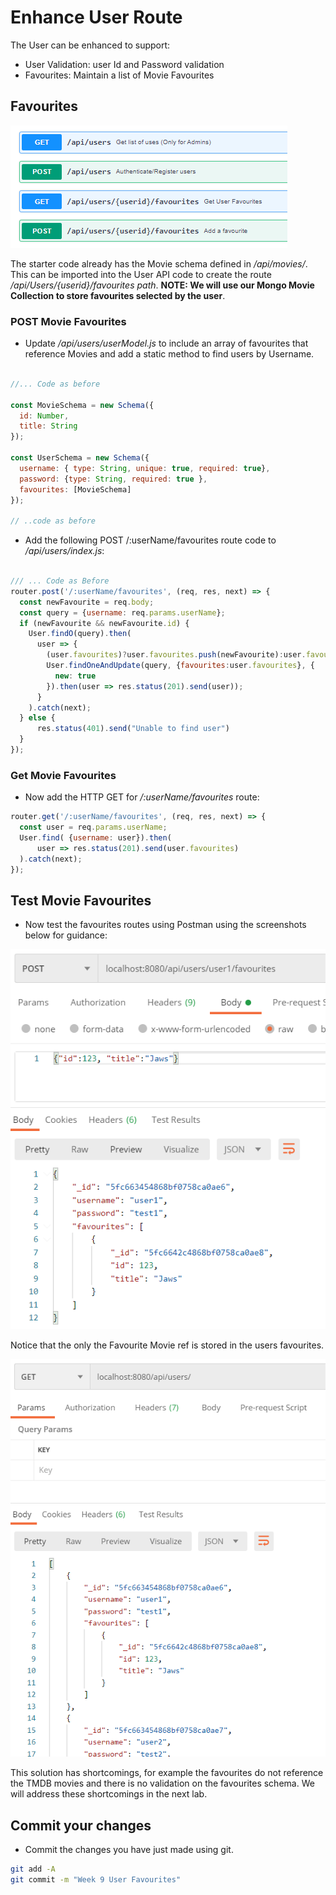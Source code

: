 # Enhance User Route

 The User can be enhanced to support:

 - User Validation: user Id and Password validation
 - Favourites: Maintain a list of Movie Favourites

## Favourites

![Users API](./img/users.png)

The starter code already has the Movie schema defined in */api/movies/*. This can be imported into the User API code to create the route */api/Users/{userid}/favourites path*. **NOTE: We will use our Mongo Movie Collection to store favourites selected by the user**. 

### POST Movie Favourites

- Update */api/users/userModel.js* to include an array of favourites that reference Movies and add a static method to find users by Username. 

~~~javascript

//... Code as before

const MovieSchema = new Schema({
  id: Number,
  title: String
});

const UserSchema = new Schema({
  username: { type: String, unique: true, required: true},
  password: {type: String, required: true },
  favourites: [MovieSchema]
});

// ..code as before

~~~

- Add the following POST /:userName/favourites route code to */api/users/index.js*:

~~~javascript

/// ... Code as Before
router.post('/:userName/favourites', (req, res, next) => {
  const newFavourite = req.body;
  const query = {username: req.params.userName};
  if (newFavourite && newFavourite.id) {
    User.findO(query).then(
      user => {
        (user.favourites)?user.favourites.push(newFavourite):user.favourites =[newFavourite];
        User.findOneAndUpdate(query, {favourites:user.favourites}, {
          new: true
        }).then(user => res.status(201).send(user));
      }
    ).catch(next);
  } else {
      res.status(401).send("Unable to find user")
  }
});
~~~

### Get Movie Favourites

- Now add the HTTP GET for */:userName/favourites* route:

~~~javascript
router.get('/:userName/favourites', (req, res, next) => {
  const user = req.params.userName;
  User.find( {username: user}).then(
      user => res.status(201).send(user.favourites)
  ).catch(next);
});
~~~

## Test Movie Favourites

- Now test the  favourites routes using Postman using the screenshots below for guidance:

![POST Movie Favourite](./img/fav1.png)

Notice that the only the Favourite Movie ref is stored in the users favourites.

![GET Movie Favourite](./img/fav2.png)


This solution has shortcomings, for example the favourites do not reference the TMDB movies and there is no validation on the favourites schema. We will address these shortcomings in the next lab. 


## Commit your changes

- Commit the changes you have just made using git.

~~~bash
git add -A
git commit -m "Week 9 User Favourites"
~~~
